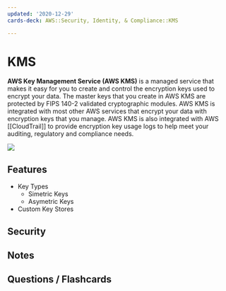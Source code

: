 ```yaml
---
updated: '2020-12-29'
cards-deck: AWS::Security, Identity, & Compliance::KMS

---
```


# KMS

**AWS Key Management Service (AWS KMS)** is a managed service that makes it easy for you to create and control the encryption keys used to encrypt your data. The master keys that you create in AWS KMS are protected by FIPS 140-2 validated cryptographic modules. AWS KMS is integrated with most other AWS services that encrypt your data with encryption keys that you manage. AWS KMS is also integrated with AWS [[CloudTrail]] to provide encryption key usage logs to help meet your auditing, regulatory and compliance needs.

![](https://docs.aws.amazon.com/kms/latest/developerguide/images/encrypt-with-data-key.png)


## Features

- Key Types
    - Simetric Keys
    - Asymetric Keys
- Custom Key Stores

## Security

## Notes

## Questions / Flashcards
